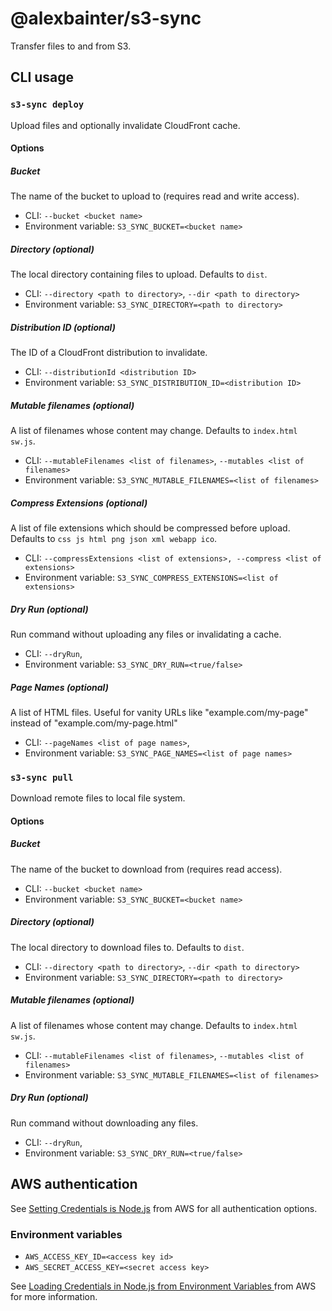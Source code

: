# @alexbainter/s3-sync

Transfer files to and from S3.

## CLI usage

### `s3-sync deploy`

Upload files and optionally invalidate CloudFront cache.

#### Options

##### Bucket

The name of the bucket to upload to (requires read and write access).

- CLI: `--bucket <bucket name>`
- Environment variable: `S3_SYNC_BUCKET=<bucket name>`

##### Directory (optional)

The local directory containing files to upload. Defaults to `dist`.

- CLI: `--directory <path to directory>`, `--dir <path to directory>`
- Environment variable: `S3_SYNC_DIRECTORY=<path to directory>`

##### Distribution ID (optional)

The ID of a CloudFront distribution to invalidate.

- CLI: `--distributionId <distribution ID>`
- Environment variable: `S3_SYNC_DISTRIBUTION_ID=<distribution ID>`

##### Mutable filenames (optional)

A list of filenames whose content may change. Defaults to `index.html sw.js`.

- CLI: `--mutableFilenames <list of filenames>`, `--mutables <list of filenames>`
- Environment variable: `S3_SYNC_MUTABLE_FILENAMES=<list of filenames>`

##### Compress Extensions (optional)

A list of file extensions which should be compressed before upload. Defaults to `css js html png json xml webapp ico`.

- CLI: `--compressExtensions <list of extensions>, --compress <list of extensions>`
- Environment variable: `S3_SYNC_COMPRESS_EXTENSIONS=<list of extensions>`

##### Dry Run (optional)

Run command without uploading any files or invalidating a cache.

- CLI: `--dryRun`,
- Environment variable: `S3_SYNC_DRY_RUN=<true/false>`

##### Page Names (optional)

A list of HTML files. Useful for vanity URLs like "example.com/my-page" instead of "example.com/my-page.html"

- CLI: `--pageNames <list of page names>`,
- Environment variable: `S3_SYNC_PAGE_NAMES=<list of page names>`

### `s3-sync pull`

Download remote files to local file system.

#### Options

##### Bucket

The name of the bucket to download from (requires read access).

- CLI: `--bucket <bucket name>`
- Environment variable: `S3_SYNC_BUCKET=<bucket name>`

##### Directory (optional)

The local directory to download files to. Defaults to `dist`.

- CLI: `--directory <path to directory>`, `--dir <path to directory>`
- Environment variable: `S3_SYNC_DIRECTORY=<path to directory>`

##### Mutable filenames (optional)

A list of filenames whose content may change. Defaults to `index.html sw.js`.

- CLI: `--mutableFilenames <list of filenames>`, `--mutables <list of filenames>`
- Environment variable: `S3_SYNC_MUTABLE_FILENAMES=<list of filenames>`

##### Dry Run (optional)

Run command without downloading any files.

- CLI: `--dryRun`,
- Environment variable: `S3_SYNC_DRY_RUN=<true/false>`

## AWS authentication

See [Setting Credentials is Node.js](https://docs.aws.amazon.com/sdk-for-javascript/v2/developer-guide/setting-credentials-node.html) from AWS for all authentication options.

### Environment variables

- `AWS_ACCESS_KEY_ID=<access key id>`
- `AWS_SECRET_ACCESS_KEY=<secret access key>`

See [Loading Credentials in Node.js from Environment Variables
](https://docs.aws.amazon.com/sdk-for-javascript/v2/developer-guide/loading-node-credentials-environment.html) from AWS for more information.
